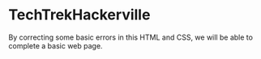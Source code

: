 # TechTrekHackerville
By correcting some basic errors in this HTML and CSS, we will be able to complete a basic web page.
